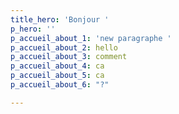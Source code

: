 ```yaml
---
title_hero: 'Bonjour '
p_hero: ''
p_accueil_about_1: 'new paragraphe '
p_accueil_about_2: hello
p_accueil_about_3: comment
p_accueil_about_4: ca
p_accueil_about_5: ca
p_accueil_about_6: "?"

---
```

